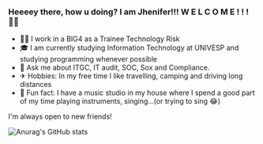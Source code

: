 ### Heeeey there, how u doing? I am Jhenifer!!! W E L C O M E ! ! ! 🤘🏽

- 👩‍💻 I work in a BIG4 as a Trainee Technology Risk
- 🎓 I am currently studying Information Technology at UNIVESP and studying programming whenever possible
- 💬 Ask me about ITGC, IT audit, SOC, Sox and Compliance.
- ✈ Hobbies: In my free time I like travelling, camping and driving long distances
- 🎸 Fun fact: I have a music studio in my house where I spend a good part of my time playing instruments, singing...(or trying to sing 😂)

I'm always open to new friends! 

![Anurag's GitHub stats](https://github-readme-stats.vercel.app/api?username=Jhenifer-Pereira&show_icons=true&theme=radical)

